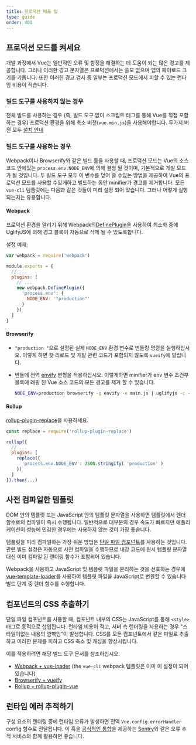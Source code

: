 ```yaml
---
title: 프로덕션 배포 팁
type: guide
order: 401
---
```


## 프로덕션 모드를 켜세요

개발 과정에서 Vue는 일반적인 오류 및 함정을 해결하는 데 도움이 되는 많은 경고를 제공합니다. 그러나 이러한 경고 문자열은 프로덕션에서는 쓸모 없으며 앱의 페이로드 크기를 키웁니다. 또한 이러한 경고 검사 중 일부는 프로덕션 모드에서 피할 수 있는 런타임 비용이 적습니다.

### 빌드 도구를 사용하지 않는 경우

전체 빌드를 사용하는 경우 (즉, 빌드 도구 없이 스크립트 태그를 통해 Vue를 직접 포함하는 경우) 프로덕션 환경을 위해 축소 버전(`vue.min.js`)을 사용해야합니다. 두가지 버전 모두 [설치 안내](installation.html#Direct-lt-script-gt-Include)

### 빌드 도구를 사용하는 경우

Webpack이나 Browserify와 같은 빌드 툴을 사용할 때, 프로덕션 모드는 Vue의 소스 코드 안에있는 `process.env.NODE_ENV`에 의해 결정 될 것이며, 기본적으로 개발 모드가 될 것입니다. 두 빌드 도구 모두 이 변수를 덮어 쓸 수있는 방법을 제공하여 Vue의 프로덕션 모드를 사용할 수있게하고 빌드하는 동안 minifier가 경고를 제거합니다. 모든 `vue-cli` 템플릿에는 다음과 같은 것들이 미리 설정 되어 있습니다. 그러나 어떻게 실행되는지는 유용합니다.

#### Webpack

프로덕션 환경을 알리기 위해 Webpack의[DefinePlugin](https://webpack.js.org/plugins/define-plugin/)을 사용하여 최소화 중에 UglifyJS에 의해 경고 블록이 자동으로 삭제 될 수 있도록합니다.

설정 예제:


``` js
var webpack = require('webpack')

module.exports = {
  // ...
  plugins: [
    // ...
    new webpack.DefinePlugin({
      'process.env': {
        NODE_ENV: '"production"'
      }
    })
  ]
}
```

#### Browserify

- `"production "`으로 설정된 실제 `NODE_ENV` 환경 변수로 번들링 명령을 실행하십시오. 이렇게 하면 핫 리로드 및 개발 관련 코드가 포함되지 않도록 `vueify`에 알립니다.

- 번들에 전역 [envify](https://github.com/hughsk/envify) 변형을 적용하십시오. 이렇게하면 minifier가 env 변수 조건부 블록에 래핑 된 Vue 소스 코드의 모든 경고를 제거 할 수 있습니다.

  ``` bash
  NODE_ENV=production browserify -g envify -e main.js | uglifyjs -c -m > build.js
  ```

#### Rollup

[rollup-plugin-replace](https://github.com/rollup/rollup-plugin-replace)을 사용하세요.

``` js
const replace = require('rollup-plugin-replace')

rollup({
  // ...
  plugins: [
    replace({
      'process.env.NODE_ENV': JSON.stringify( 'production' )
    })
  ]
}).then(...)
```

## 사전 컴파일한 템플릿


DOM 안의 템플릿 또는 JavaScript 안의 템플릿 문자열을 사용하면 템플릿에서 렌더 함수로의 컴파일이 즉시 수행됩니다. 일반적으로 대부분의 경우 속도가 빠르지만 애플리케이션이 성능에 민감한 경우에는 사용하지 않는 것이 가장 좋습니다.

템플릿을 미리 컴파일하는 가장 쉬운 방법은 [단일 파일 컴포넌트](single-file-components.html)를 사용하는 것입니다. 관련 빌드 설정은 자동으로 사전 컴파일을 수행하므로 내장 코드에 원시 템플릿 문자열 대신 이미 컴파일 된 렌더링 함수가 포함되어 있습니다.

Webpack을 사용하고 JavaScript 및 템플릿 파일을 분리하는 것을 선호하는 경우에 [vue-template-loader](https://github.com/ktsn/vue-template-loader)를 사용하여 템플릿 파일을 JavaScript로 변환할 수 있습니다 빌드 단계 중 렌더 함수를 수행합니다.

## 컴포넌트의 CSS 추출하기

단일 파일 컴포넌트를 사용할 때, 컴포넌트 내부의 CSS는 JavaScript를 통해 `<style>`태그로 동적으로 삽입됩니다. 런타임 비용이 적고, 서버 측 렌더링을 사용하는 경우 "스타일이없는 내용의 깜빡임"이 발생합니다. CSS를 모든 컴포넌트에서 같은 파일로 추출하고 이러한 문제를 피하고 CSS 축소 및 캐싱을 향상시킵니다.

이를 적용하려면 해당 빌드 도구 문서를 참조하십시오.

- [Webpack + vue-loader](http://vue-loader.vuejs.org/en/configurations/extract-css.html) (the `vue-cli` webpack 템플릿은 이미 이 설정이 되어 있습니다)
- [Browserify + vueify](https://github.com/vuejs/vueify#css-extraction)
- [Rollup + rollup-plugin-vue](https://github.com/znck/rollup-plugin-vue#options)

## 런타임 에러 추적하기

구성 요소의 렌더링 중에 런타임 오류가 발생하면 전역 `Vue.config.errorHandler` config 함수로 전달됩니다. 이 훅을 [공식적인 통합](https://sentry.io/for/vue/)을 제공하는 [Sentry](https://sentry.io)와 같은 오류 추적 서비스와 함께 활용하면 좋습니다.
